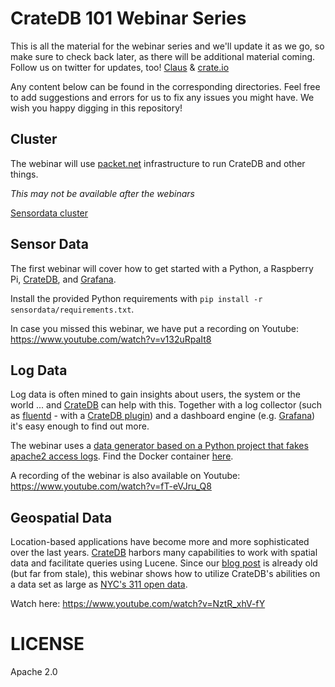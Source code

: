 # CrateDB 101 Webinar Series

This is all the material for the webinar series and we'll update it as we go, so make sure to check back later, as there will be additional material coming. Follow us on twitter for updates, too!
[Claus](https://twitter.com/claus__m) & [crate.io](https://twitter.com/crateio)

Any content below can be found in the corresponding directories. Feel free to add suggestions and errors for us to fix any issues you might have. We wish you happy digging in this repository!

## Cluster

The webinar will use [packet.net](https://packet.net) infrastructure to run CrateDB and other things.

*This may not be available after the webinars*

[Sensordata cluster](http://147.75.64.195:4280)

## Sensor Data
The first webinar will cover how to get started with a Python, a Raspberry Pi, [CrateDB](https://crate.io), and [Grafana](https://grafana.com).

Install the provided Python requirements with `pip install -r sensordata/requirements.txt`.

In case you missed this webinar, we have put a recording on Youtube: https://www.youtube.com/watch?v=v132uRpaIt8

## Log Data

Log data is often mined to gain insights about users, the system or the world ... and [CrateDB](https://crate.io) can help with this. Together with a log collector (such as [fluentd](https://www.fluentd.org) - with a [CrateDB plugin](https://github.com/buom/fluent-plugin-cratedb)) and a dashboard engine (e.g. [Grafana](https://grafana.com)) it's easy enough to find out more.


The webinar uses a [data generator based on a Python project that fakes apache2 access logs](https://github.com/kiritbasu/Fake-Apache-Log-Generator/). Find the Docker container [here](https://hub.docker.com/r/crate/fake-apache-log-generator/).

A recording of the webinar is also available on Youtube: https://www.youtube.com/watch?v=fT-eVJru_Q8

## Geospatial Data

Location-based applications have become more and more sophisticated over the last years. [CrateDB](https://crate.io) harbors many capabilities to work with spatial data and facilitate queries using Lucene. Since our [blog post](https://crate.io/a/geo-shapes-in-crate/) is already old (but far from stale), this webinar shows how to utilize CrateDB's abilities on a data set as large as [NYC's 311 open data](https://nycopendata.socrata.com/Social-Services/311-data/fkh3-qjxr/data).

Watch here: https://www.youtube.com/watch?v=NztR_xhV-fY

# LICENSE

Apache 2.0
